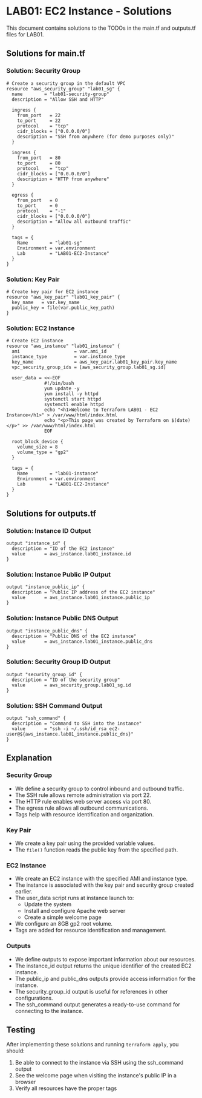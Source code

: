 # LAB01: EC2 Instance - Solutions

This document contains solutions to the TODOs in the main.tf and outputs.tf files for LAB01.

## Solutions for main.tf

### Solution: Security Group

```hcl
# Create a security group in the default VPC
resource "aws_security_group" "lab01_sg" {
  name        = "lab01-security-group"
  description = "Allow SSH and HTTP"

  ingress {
    from_port   = 22
    to_port     = 22
    protocol    = "tcp"
    cidr_blocks = ["0.0.0.0/0"]
    description = "SSH from anywhere (for demo purposes only)"
  }

  ingress {
    from_port   = 80
    to_port     = 80
    protocol    = "tcp"
    cidr_blocks = ["0.0.0.0/0"]
    description = "HTTP from anywhere"
  }

  egress {
    from_port   = 0
    to_port     = 0
    protocol    = "-1"
    cidr_blocks = ["0.0.0.0/0"]
    description = "Allow all outbound traffic"
  }

  tags = {
    Name        = "lab01-sg"
    Environment = var.environment
    Lab         = "LAB01-EC2-Instance"
  }
}
```

### Solution: Key Pair

```hcl
# Create key pair for EC2 instance
resource "aws_key_pair" "lab01_key_pair" {
  key_name   = var.key_name
  public_key = file(var.public_key_path)
}
```

### Solution: EC2 Instance

```hcl
# Create EC2 instance
resource "aws_instance" "lab01_instance" {
  ami                    = var.ami_id
  instance_type          = var.instance_type
  key_name               = aws_key_pair.lab01_key_pair.key_name
  vpc_security_group_ids = [aws_security_group.lab01_sg.id]

  user_data = <<-EOF
              #!/bin/bash
              yum update -y
              yum install -y httpd
              systemctl start httpd
              systemctl enable httpd
              echo "<h1>Welcome to Terraform LAB01 - EC2 Instance</h1>" > /var/www/html/index.html
              echo "<p>This page was created by Terraform on $(date)</p>" >> /var/www/html/index.html
              EOF

  root_block_device {
    volume_size = 8
    volume_type = "gp2"
  }

  tags = {
    Name        = "lab01-instance"
    Environment = var.environment
    Lab         = "LAB01-EC2-Instance"
  }
}
```

## Solutions for outputs.tf

### Solution: Instance ID Output

```hcl
output "instance_id" {
  description = "ID of the EC2 instance"
  value       = aws_instance.lab01_instance.id
}
```

### Solution: Instance Public IP Output

```hcl
output "instance_public_ip" {
  description = "Public IP address of the EC2 instance"
  value       = aws_instance.lab01_instance.public_ip
}
```

### Solution: Instance Public DNS Output

```hcl
output "instance_public_dns" {
  description = "Public DNS of the EC2 instance"
  value       = aws_instance.lab01_instance.public_dns
}
```

### Solution: Security Group ID Output

```hcl
output "security_group_id" {
  description = "ID of the security group"
  value       = aws_security_group.lab01_sg.id
}
```

### Solution: SSH Command Output

```hcl
output "ssh_command" {
  description = "Command to SSH into the instance"
  value       = "ssh -i ~/.ssh/id_rsa ec2-user@${aws_instance.lab01_instance.public_dns}"
}
```

## Explanation

### Security Group
- We define a security group to control inbound and outbound traffic.
- The SSH rule allows remote administration via port 22.
- The HTTP rule enables web server access via port 80.
- The egress rule allows all outbound communications.
- Tags help with resource identification and organization.

### Key Pair
- We create a key pair using the provided variable values.
- The `file()` function reads the public key from the specified path.

### EC2 Instance
- We create an EC2 instance with the specified AMI and instance type.
- The instance is associated with the key pair and security group created earlier.
- The user_data script runs at instance launch to:
  - Update the system
  - Install and configure Apache web server
  - Create a simple welcome page
- We configure an 8GB gp2 root volume.
- Tags are added for resource identification and management.

### Outputs
- We define outputs to expose important information about our resources.
- The instance_id output returns the unique identifier of the created EC2 instance.
- The public_ip and public_dns outputs provide access information for the instance.
- The security_group_id output is useful for references in other configurations.
- The ssh_command output generates a ready-to-use command for connecting to the instance.

## Testing
After implementing these solutions and running `terraform apply`, you should:
1. Be able to connect to the instance via SSH using the ssh_command output
2. See the welcome page when visiting the instance's public IP in a browser
3. Verify all resources have the proper tags 